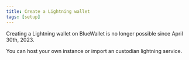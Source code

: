 ```yaml
---
title: Create a Lightning wallet
tags: [setup]
---
```


Creating a Lightning wallet on BlueWallet is no longer possible since April 30th, 2023.

You can host your own instance or import an custodian lightning service.
